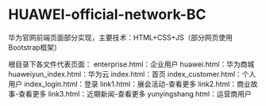 # HUAWEI-official-network-BC
华为官网前端页面部分实现，主要技术：HTML+CSS+JS（部分网页使用Bootstrap框架）

根目录下各文件代表页面：
enterprise.html：企业用户
huawei.html：华为商城
huaweiyun_index.html：华为云
index.html：首页
index_customer.html：个人用户
index_login.html：登录
link1.html：展会活动-查看更多
link2.html：商业故事-查看更多
link3.html：近期新闻-查看更多
yunyingshang.html：运营商用户
